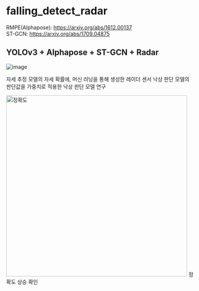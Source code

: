 # falling_detect_radar

RMPE(Alphapose): https://arxiv.org/abs/1612.00137<br>
ST-GCN: https://arxiv.org/abs/1709.04875


## YOLOv3 + Alphapose + ST-GCN + Radar
![image](https://github.com/KYUJEONG98/falling_detect_radar/assets/87844641/91e933bb-cc25-4155-9b52-a604ca360dc4)


자세 추정 모델의 자세 확률에, 머신 러닝을 통해 생성한 레이더 센서 낙상 판단 모델의 판단값을 
가중치로 적용한 낙상 판단 모델 연구

<img width="487" alt="정확도" src="https://github.com/KYUJEONG98/falling_detect_radar/assets/101076275/8cc1a500-19ca-48d6-97e3-86ec2fa3dcec">
정확도 상승 확인 
